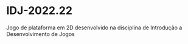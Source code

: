 # IDJ-2022.22
Jogo de plataforma em 2D desenvolvido na disciplina de Introdução a Desenvolvimento de Jogos
